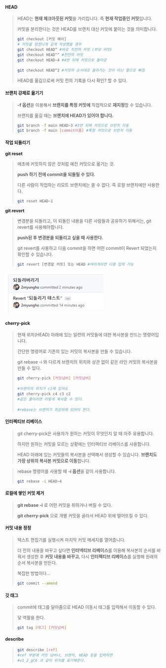 #### HEAD

> HEAD는 **현재 체크아웃된 커밋**을 가리킵니다. 즉 **현재 작업중인 커밋**입니다.
>
> 커밋을 분리한다는 것은 HEAD를 브랜치 대신 커밋에 붙이는 것을 의미합니다.
>
> ```bash
> git checkout [커밋 해쉬]
> # 커밋을 엄청나게 길게 작성했을 경우
> git checkout HEAD^ #바로 직전의 커밋 (부모 커밋)
> git checkout HEAD^^ #전전의 커밋
> git checkout HEAD~4 #4번 뒤에 커밋으로 돌아감
> 
> git checkout HEAD^2 #커밋의 순서대로 올라가는 것이 아닌 옆으로 빠짐
> ```
>
> HEAD를 옮김으로써 커밋 전의 기록을 다시 확인? 할 수 있다.



#### 브랜치 강제로 옮기기

> **-f 옵션**을 이용해서 **브랜치를 특정 커밋에** 직접적으로 **재지정**할 수 있습니다.
>
> 브랜치를 옮길 때는 **브랜치에 HEAD가 있어야 합니다.**
>
> ```bash
> git branch -f main HEAD~3 #3번 뒤에 커밋으로 브런치 이동
> git branch -f main [commit이름] #특정 커밋으로 브런치 이동
> ```



#### 작업 되돌리기

**git reset**

> 애초에 커밋하지 않은 것처럼 예전 커밋으로 옮기는 것.
>
> **push 하기 전에 commit을 되돌릴 수 있다.**
>
> 다른 사람이 작업하는 리모트 브랜치에는 쓸 수 없다. 즉 로컬 브랜치에만 사용한다.
>
> ```bash
> git reset HEAD~1
> ```



**git revert**

> 변경분을 되돌리고, 이 되돌린 내용을 다른 사람들과 공유하기 위해서는, git revert를 사용해야합니다.
>
> **push된 후 변경분을 되돌리고 싶을 때 사용한다.**
>
> git revert를 사용하고 다음 commit을 하면 어떤 commit이 Revert 되었는지 확인할 수 있습니다.
>
> ```bash
> git revert [변경할 커밋] 또는 HEAD #여러개라면 다중 입력 가능
> ```

<img src="image/revert.png" >



#### cherry-pick

> 현재 위치(HEAD) 아래에 있는 일련의 커밋들에 대한 복사본을 만드는 명령어입니다.
>
> 간단한 명령어로 기존의 있는 커밋의 복사본을 만들 수 있습니다.
>
> git rebase -i 와 다르게 브랜치의 위치와 상관 없이 같은 라인 커밋의 복사본을 만들 수 있다.
>
> ```bash
> git cherry-pick [커밋넘버] [커밋넘버]
> 
> #브랜치의 위치가 c1에 있어도 
> git cherry-pick c4 c3 c2 
> #같은 줄이라면 이렇게 복사할 수 있다.
> 
> #rebase는 브랜치가 최상위에 있어야 한다.
> ```



#### 인터렉티브 리베이스

> git cherry-pick은 사용자가 원하는 커밋이 무엇인지 알 때 아주 유용합니다.
>
> 하지만 원하는 커밋을 모르는 상황에는 인터렉티브 리베이스를 사용합니다.
>
> HEAD 아래에 있는 커밋들의 복사본을 선택해서 생성할 수 있습니다. **브랜치도 가장 상위의 복사본 커밋으로 이동**합니다.

> rebase 명령어를 사용할 때 **-i 옵션**을 같이 사용합니다.
>
> ```bash
> git rebase -i HEAD~4
> ```



#### 로컬에 쌓인 커밋 제거

> **git rebase -i** 로 어떤 커밋을 취하거나 버릴 수 있다.
>
> **git cherry-pick** 으로 개별 커밋을 골라서 HEAD 위에 떨어뜨릴 수 있다.

#### 커밋 내용 정정

> 텍스트 편집기를 실행시켜 마지막 커밋 메세지를 열어줍니다.
>
> 더 전의 내용을 바꾸고 싶다면 **인터넥티브 리베이스**를 이용해 복사본의 순서를 바꿔서 생성한 후 **커밋 내용을 바꾸고**, 다시 **인터렉티브 리베이스**를 실행해 원래의 순서 복사본을 만든다.
>
> 복잡한 방법이다... 
>
> ```bash
> git commit --amend
> ```



#### 깃 태그

> commit에 태그를 달아줌으로 HEAD 이동시 태그를 입력해서 이동할 수 있다.
>
> 닻 역활을 한다.
>
> ```bash
> git tag [태그] [커밋넘버]
> ```



#### describe

> ```bash
> git describe [ref]
> #ref 부분에 커밋 넘버나, 브랜치, HEAD 등을 입력하면 
> #v1_2_gC6 과 같이 위치를 표기해준다.
> ```

